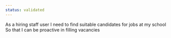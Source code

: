 ```yaml
---
status: validated
---
```


As a hiring staff user
I need to find suitable candidates for jobs at my school
So that I can be proactive in filling vacancies
